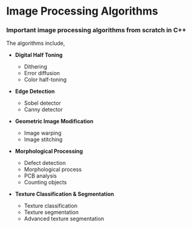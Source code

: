 # Image Processing Algorithms 

### **Important image processing algorithms from scratch in C++** 

The algorithms include, 

- **Digital Half Toning**
  - Dithering 
  - Error diffusion 
  - Color half-toning 
   
- **Edge Detection** 
  - Sobel detector 
  - Canny detector 

- **Geometric Image Modification** 
  - Image warping 
  - Image stitching 

- **Morphological Processing** 
  - Defect detection 
  - Morphological process 
  - PCB analysis 
  - Counting objects

- **Texture Classification & Segmentation**
  - Texture classification 
  - Texture segmentation 
  - Advanced texture segmentation 


